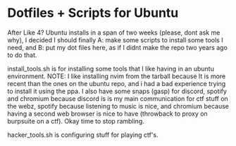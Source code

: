 # Dotfiles + Scripts for Ubuntu

After Like 4? Ubuntu installs in a span of two weeks (please, dont ask me why), I decided I should finally A: make some scripts to install some tools I need, and B: put my dot files here, as if I didnt make the repo two years ago to do that. 

install_tools.sh is for installing some tools that I like having in an ubuntu environment. NOTE: I like installing nvim from the tarball because It is more recent than the ones on the ubuntu repo, and i had a bad experience trying to install it using the ppa. I also have some snaps (gasp) for discord, spotify and chromium because discord is is my main communication for ctf stuff on the webz, spotify because listening to music is nice, and chromium because having a second web browser is nice to have (throwback to proxy on burpsuite on a ctf). Okay time to stop rambling.

hacker_tools.sh is configuring stuff for playing ctf's. 
